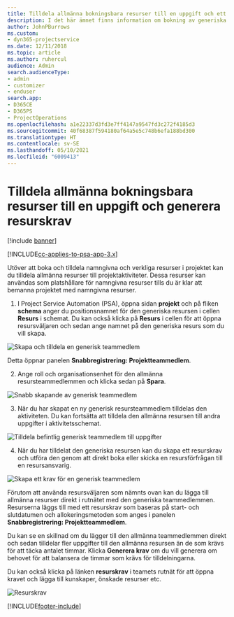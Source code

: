 ```yaml
---
title: Tilldela allmänna bokningsbara resurser till en uppgift och ett projektteam
description: I det här ämnet finns information om bokning av generiska resurser till aktivitets- och projektgrupper.
author: JohnPBurrows
ms.custom:
- dyn365-projectservice
ms.date: 12/11/2018
ms.topic: article
ms.author: ruhercul
audience: Admin
search.audienceType:
- admin
- customizer
- enduser
search.app:
- D365CE
- D365PS
- ProjectOperations
ms.openlocfilehash: a1e22337d3fd3e7ff4147a9547fd3c272f4185d3
ms.sourcegitcommit: 40f68387f594180af64a5e5c748b6efa188bd300
ms.translationtype: HT
ms.contentlocale: sv-SE
ms.lasthandoff: 05/10/2021
ms.locfileid: "6009413"
---
```

# <a name="assign-generic-bookable-resources-to-a-task-and-generate-resource-requirements"></a>Tilldela allmänna bokningsbara resurser till en uppgift och generera resurskrav 

[!include [banner](../includes/psa-now-project-operations.md)]

[!INCLUDE[cc-applies-to-psa-app-3.x](../includes/cc-applies-to-psa-app-3x.md)]

Utöver att boka och tilldela namngivna och verkliga resurser i projektet kan du tilldela allmänna resurser till projektaktiviteter. Dessa resurser kan användas som platshållare för namngivna resurser tills du är klar att bemanna projektet med namngivna resurser. 

1. I Project Service Automation (PSA), öppna sidan **projekt** och på fliken **schema** anger du positionsnamnet för den generiska resursen i cellen **Resurs** i schemat. Du kan också klicka på **Resurs** i cellen för att öppna resursväljaren och sedan ange namnet på den generiska resurs som du vill skapa.

![Skapa och tilldela en generisk teammedlem](media/RM-how-to-9.png)

Detta öppnar panelen **Snabbregistrering: Projektteammedlem**. 

2. Ange roll och organisationsenhet för den allmänna resursteammedlemmen och klicka sedan på **Spara**.

![Snabb skapande av generisk teammedlem](media/RM-how-to-10.png)

3. När du har skapat en ny generisk resursteammedlem tilldelas den aktiviteten. Du kan fortsätta att tilldela den allmänna resursen till andra uppgifter i aktivitetsschemat.

![Tilldela befintlig generisk teammedlem till uppgifter](media/RM-how-to-11.png)

4. När du har tilldelat den generiska resursen kan du skapa ett resurskrav och utföra den genom att direkt boka eller skicka en resursförfrågan till en resursansvarig.

![Skapa ett krav för en generisk teammedlem](media/RM-how-to-12.png)

Förutom att använda resursväljaren som nämnts ovan kan du lägga till allmänna resurser direkt i rutnätet med den generiska teammedlemmen. Resurserna läggs till med ett resurskrav som baseras på start- och slutdatumen och allokeringsmetoden som anges i panelen **Snabbregistrering: Projektteammedlem**.

Du kan se en skillnad om du lägger till den allmänna teammedlemmen direkt och sedan tilldelar fler uppgifter till den allmänna resursen än de som krävs för att täcka antalet timmar. Klicka **Generera krav** om du vill generera om behovet för att balansera de timmar som krävs för tilldelningarna.

Du kan också klicka på länken **resurskrav** i teamets rutnät för att öppna kravet och lägga till kunskaper, önskade resurser etc.

![Resurskrav](media/RM-how-to-13.png)



[!INCLUDE[footer-include](../includes/footer-banner.md)]